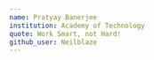 ```yaml
---
name: Pratyay Banerjee
institution: Academy of Technology
quote: Work Smart, not Hard!
github_user: Neilblaze
---
```

